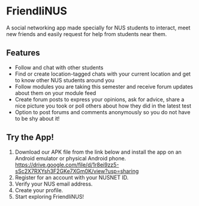# FriendliNUS
A social networking app made specially for NUS students to interact, meet new friends and easily request for help from students near them.

## Features
- Follow and chat with other students 
- Find or create location-tagged chats with your current location and get to know other NUS students around you
- Follow modules you are taking this semester and receive forum updates about them on your module feed
- Create forum posts to express your opinions, ask for advice, share a nice picture you took or poll others about how they did in the latest test
- Option to post forums and comments anonymously so you do not have to be shy about it!

## Try the App!
1. Download our APK file from the link below and install the app on an Android emulator or physical Android phone.
https://drive.google.com/file/d/1r8ei9zz5-sSc2X7RXYsh3F2GKe7XGm0K/view?usp=sharing
2. Register for an account with your NUSNET ID.
3. Verify your NUS email address.
4. Create your profile.
5. Start exploring FriendliNUS!

